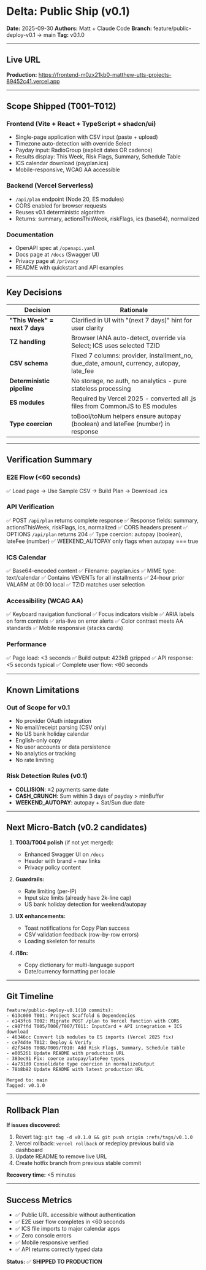 # Delta: Public Ship (v0.1)

**Date:** 2025-09-30
**Authors:** Matt + Claude Code
**Branch:** feature/public-deploy-v0.1 → main
**Tag:** v0.1.0

---

## Live URL

**Production:** https://frontend-m0zx21kb0-matthew-utts-projects-89452c41.vercel.app

---

## Scope Shipped (T001–T012)

### Frontend (Vite + React + TypeScript + shadcn/ui)
- Single-page application with CSV input (paste + upload)
- Timezone auto-detection with override Select
- Payday input: RadioGroup (explicit dates OR cadence)
- Results display: This Week, Risk Flags, Summary, Schedule Table
- ICS calendar download (payplan.ics)
- Mobile-responsive, WCAG AA accessible

### Backend (Vercel Serverless)
- `/api/plan` endpoint (Node 20, ES modules)
- CORS enabled for browser requests
- Reuses v0.1 deterministic algorithm
- Returns: summary, actionsThisWeek, riskFlags, ics (base64), normalized

### Documentation
- OpenAPI spec at `/openapi.yaml`
- Docs page at `/docs` (Swagger UI)
- Privacy page at `/privacy`
- README with quickstart and API examples

---

## Key Decisions

| Decision | Rationale |
|----------|-----------|
| **"This Week" = next 7 days** | Clarified in UI with "(next 7 days)" hint for user clarity |
| **TZ handling** | Browser IANA auto-detect, override via Select; ICS uses selected TZID |
| **CSV schema** | Fixed 7 columns: provider, installment_no, due_date, amount, currency, autopay, late_fee |
| **Deterministic pipeline** | No storage, no auth, no analytics - pure stateless processing |
| **ES modules** | Required by Vercel 2025 - converted all .js files from CommonJS to ES modules |
| **Type coercion** | toBool/toNum helpers ensure autopay (boolean) and lateFee (number) in response |

---

## Verification Summary

### E2E Flow (<60 seconds)
✅ Load page → Use Sample CSV → Build Plan → Download .ics

### API Verification
✅ POST `/api/plan` returns complete response
✅ Response fields: summary, actionsThisWeek, riskFlags, ics, normalized
✅ CORS headers present
✅ OPTIONS `/api/plan` returns 204
✅ Type coercion: autopay (boolean), lateFee (number)
✅ WEEKEND_AUTOPAY only flags when autopay === true

### ICS Calendar
✅ Base64-encoded content
✅ Filename: payplan.ics
✅ MIME type: text/calendar
✅ Contains VEVENTs for all installments
✅ 24-hour prior VALARM at 09:00 local
✅ TZID matches user selection

### Accessibility (WCAG AA)
✅ Keyboard navigation functional
✅ Focus indicators visible
✅ ARIA labels on form controls
✅ aria-live on error alerts
✅ Color contrast meets AA standards
✅ Mobile responsive (stacks cards)

### Performance
✅ Page load: <3 seconds
✅ Build output: 423kB gzipped
✅ API response: <5 seconds typical
✅ Complete user flow: <60 seconds

---

## Known Limitations

### Out of Scope for v0.1
- No provider OAuth integration
- No email/receipt parsing (CSV only)
- No US bank holiday calendar
- English-only copy
- No user accounts or data persistence
- No analytics or tracking
- No rate limiting

### Risk Detection Rules (v0.1)
- **COLLISION**: ≥2 payments same date
- **CASH_CRUNCH**: Sum within 3 days of payday > minBuffer
- **WEEKEND_AUTOPAY**: autopay + Sat/Sun due date

---

## Next Micro-Batch (v0.2 candidates)

1. **T003/T004 polish** (if not yet merged):
   - Enhanced Swagger UI on `/docs`
   - Header with brand + nav links
   - Privacy policy content

2. **Guardrails:**
   - Rate limiting (per-IP)
   - Input size limits (already have 2k-line cap)
   - US bank holiday detection for weekend/autopay

3. **UX enhancements:**
   - Toast notifications for Copy Plan success
   - CSV validation feedback (row-by-row errors)
   - Loading skeleton for results

4. **i18n:**
   - Copy dictionary for multi-language support
   - Date/currency formatting per locale

---

## Git Timeline

```
feature/public-deploy-v0.1(10 commits):
- 613c000 T001: Project Scaffold & Dependencies
- e143fc6 T002: Migrate POST /plan to Vercel function with CORS
- c907ffd T005/T006/T007/T011: InputCard + API integration + ICS download
- 46346cc Convert lib modules to ES imports (Vercel 2025 fix)
- ce74d4e T012: Deploy & Verify
- d2f3486 T008/T009/T010: Add Risk Flags, Summary, Schedule table
- e005261 Update README with production URL
- 383ec91 Fix: coerce autopay/lateFee types
- 4a731d0 Consolidate type coercion in normalizeOutput
- 78b8b92 Update README with latest production URL

Merged to: main
Tagged: v0.1.0
```

---

## Rollback Plan

**If issues discovered:**
1. Revert tag: `git tag -d v0.1.0 && git push origin :refs/tags/v0.1.0`
2. Vercel rollback: `vercel rollback` or redeploy previous build via dashboard
3. Update README to remove live URL
4. Create hotfix branch from previous stable commit

**Recovery time:** <5 minutes

---

## Success Metrics

- ✅ Public URL accessible without authentication
- ✅ E2E user flow completes in <60 seconds
- ✅ ICS file imports to major calendar apps
- ✅ Zero console errors
- ✅ Mobile responsive verified
- ✅ API returns correctly typed data

**Status:** ✅ **SHIPPED TO PRODUCTION**